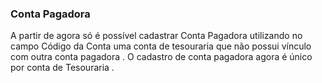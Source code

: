 ### **Conta Pagadora**

A partir de agora só é possível cadastrar Conta Pagadora utilizando no campo Código da Conta  uma conta de tesouraria que não possui vínculo com outra conta  pagadora . O cadastro de conta pagadora agora é único por conta de Tesouraria . 


